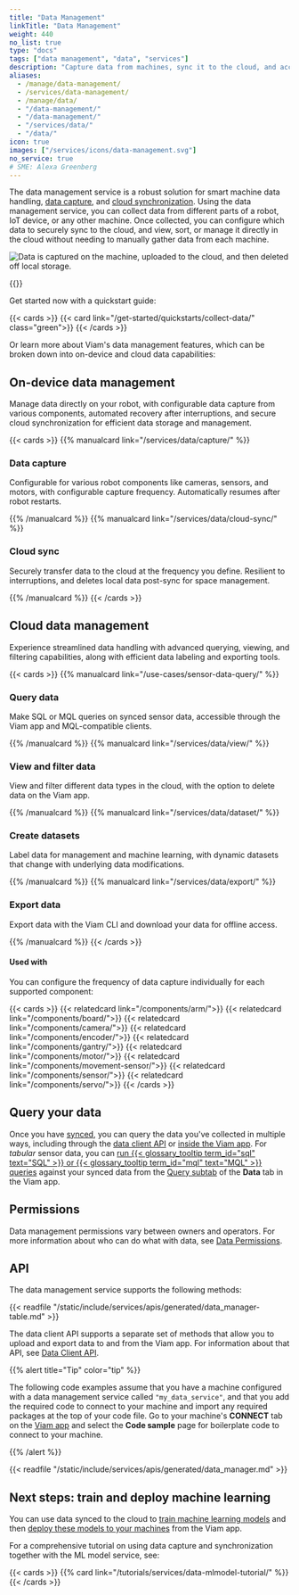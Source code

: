 ```yaml
---
title: "Data Management"
linkTitle: "Data Management"
weight: 440
no_list: true
type: "docs"
tags: ["data management", "data", "services"]
description: "Capture data from machines, sync it to the cloud, and access it and train image classification and object detection models on the data."
aliases:
  - /manage/data-management/
  - /services/data-management/
  - /manage/data/
  - "/data-management/"
  - "/data-management/"
  - "/services/data/"
  - "/data/"
icon: true
images: ["/services/icons/data-management.svg"]
no_service: true
# SME: Alexa Greenberg
---
```


The data management service is a robust solution for smart machine data handling, [data capture](/services/data/capture/), and [cloud synchronization](/services/data/cloud-sync/).
Using the data management service, you can collect data from different parts of a robot, IoT device, or any other machine.
Once collected, you can configure which data to securely sync to the cloud, and view, sort, or manage it directly in the cloud without needing to manually gather data from each machine.

![Data is captured on the machine, uploaded to the cloud, and then deleted off local storage.](/services/data/data_management.png)

{{<youtube embed_url="https://www.youtube-nocookie.com/embed/J0NNiQD0ocQ">}}

Get started now with a quickstart guide:

{{< cards >}}
{{< card link="/get-started/quickstarts/collect-data/" class="green">}}
{{< /cards >}}

Or learn more about Viam's data management features, which can be broken down into on-device and cloud data capabilities:

## On-device data management

Manage data directly on your robot, with configurable data capture from various components, automated recovery after interruptions, and secure cloud synchronization for efficient data storage and management.

{{< cards >}}
{{% manualcard link="/services/data/capture/" %}}

### Data capture

Configurable for various robot components like cameras, sensors, and motors, with configurable capture frequency.
Automatically resumes after robot restarts.

{{% /manualcard %}}
{{% manualcard link="/services/data/cloud-sync/" %}}

### Cloud sync

Securely transfer data to the cloud at the frequency you define.
Resilient to interruptions, and deletes local data post-sync for space management.

{{% /manualcard %}}
{{< /cards >}}

## Cloud data management

Experience streamlined data handling with advanced querying, viewing, and filtering capabilities, along with efficient data labeling and exporting tools.

{{< cards >}}
{{% manualcard link="/use-cases/sensor-data-query/" %}}

### Query data

Make SQL or MQL queries on synced sensor data, accessible through the Viam app and MQL-compatible clients.

{{% /manualcard %}}
{{% manualcard link="/services/data/view/" %}}

### View and filter data

View and filter different data types in the cloud, with the option to delete data on the Viam app.

{{% /manualcard %}}
{{% manualcard link="/services/data/dataset/" %}}

### Create datasets

Label data for management and machine learning, with dynamic datasets that change with underlying data modifications.

{{% /manualcard %}}
{{% manualcard link="/services/data/export/" %}}

### Export data

Export data with the Viam CLI and download your data for offline access.

{{% /manualcard %}}
{{< /cards >}}

#### Used with

You can configure the frequency of data capture individually for each supported component:

{{< cards >}}
{{< relatedcard link="/components/arm/">}}
{{< relatedcard link="/components/board/">}}
{{< relatedcard link="/components/camera/">}}
{{< relatedcard link="/components/encoder/">}}
{{< relatedcard link="/components/gantry/">}}
{{< relatedcard link="/components/motor/">}}
{{< relatedcard link="/components/movement-sensor/">}}
{{< relatedcard link="/components/sensor/">}}
{{< relatedcard link="/components/servo/">}}
{{< /cards >}}

## Query your data

Once you have [synced](/services/data/cloud-sync/), you can query the data you've collected in multiple ways, including through the [data client API](/appendix/apis/data-client/) or [inside the Viam app](/use-cases/sensor-data-query/).
For _tabular_ sensor data, you can [run {{< glossary_tooltip term_id="sql" text="SQL" >}} or {{< glossary_tooltip term_id="mql" text="MQL" >}} queries](/use-cases/sensor-data-query-sdk/) against your synced data from the [Query subtab](https://app.viam.com/data/query) of the **Data** tab in the Viam app.

## Permissions

Data management permissions vary between owners and operators.
For more information about who can do what with data, see [Data Permissions](/cloud/rbac/#data-and-machine-learning).

## API

The data management service supports the following methods:

{{< readfile "/static/include/services/apis/generated/data_manager-table.md" >}}

The data client API supports a separate set of methods that allow you to upload and export data to and from the Viam app.
For information about that API, see [Data Client API](/appendix/apis/data-client/).

{{% alert title="Tip" color="tip" %}}

The following code examples assume that you have a machine configured with a data management service called `"my_data_service"`, and that you add the required code to connect to your machine and import any required packages at the top of your code file.
Go to your machine's **CONNECT** tab on the [Viam app](https://app.viam.com) and select the **Code sample** page for boilerplate code to connect to your machine.

{{% /alert %}}

{{< readfile "/static/include/services/apis/generated/data_manager.md" >}}

## Next steps: train and deploy machine learning

You can use data synced to the cloud to [train machine learning models](/services/ml/train-model/) and then [deploy these models to your machines](/services/ml/) from the Viam app.

For a comprehensive tutorial on using data capture and synchronization together with the ML model service, see:

{{< cards >}}
{{% card link="/tutorials/services/data-mlmodel-tutorial/" %}}
{{< /cards >}}
